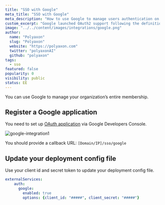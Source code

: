 ```yaml
---
title: "SSO with Google"
meta_title: "SSO with Google"
meta_description: "How to use Google to manage users authentication on Polyaxon. You can easily integrate google to manage users authentication on Polyaxon."
custom_excerpt: "Google launched OAuth2 support following the definition at OAuth2 draft. It works in a similar way to plain OAuth mechanism, but developers must register an application and apply for a set of keys. Check Google OAuth2 document for details."
image: "../../content/images/integrations/google.png"
author:
  name: "Polyaxon"
  slug: "Polyaxon"
  website: "https://polyaxon.com"
  twitter: "polyaxonAI"
  github: "polyaxon"
tags:
  - sso
featured: false
popularity: 0
visibility: public
status: EE
---
```


You can use Google to manage your organization’s entire membership.

## Register a Google application

You need to set up [OAuth application](https://console.developers.google.com/) via Google Developers Console.

![google-integration1](../../content/images/integrations/sso/google.png)

You should provide a callback URL: `[Domain/IP]/sso/google`

## Update your deployment config file

Use your client id and secret token to update your deployment config file.

```yaml
externalServices:
    auth:
      google:
        enabled: true
        options: {client_id: "#####", client_secret: "#####"}
```
